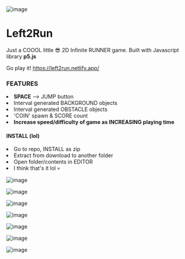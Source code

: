 ![image](https://github.com/user-attachments/assets/6f925a2e-a8fe-4422-b22c-d01a639d0f43) 






<h1>Left2Run</h1>
<p>Just a COOOL little 😎 2D Infinite RUNNER game. Built with Javascript library <b>p5.js </b>     </p> 

Go play it! https://left2run.netlify.app/



<h3>FEATURES</h2>
<li><b>SPACE</b> --> JUMP button</li>
<li>Interval generated BACKGROUND objects</li>
<li>Interval generated OBSTACLE objects</li>
<li>'COIN' spawn & SCORE count</li>
<li><b>Increase speed/difficulty of game as INCREASING playing time</b></li>

<h4>INSTALL (lol)</h4>
<li>Go to repo, INSTALL as zip   </li>
<li>Extract from download to another folder  </li>
<li>Open folder/contents in EDITOR</li>
<li>I think that's it lol 💀 </li>



![image](https://github.com/user-attachments/assets/68f107fb-465c-4b2b-8e4f-43a57232c537)


![image](https://github.com/user-attachments/assets/7cfb3a0e-5027-474a-b3b7-282839575fec)


![image](https://github.com/user-attachments/assets/dbed93a5-6ab9-4965-a3bd-04d8dc625397)



![image](https://github.com/user-attachments/assets/19c48a17-82aa-4c81-8950-9ad06aa358ca)



![image](https://github.com/user-attachments/assets/21c70792-954f-4d93-b4f0-00142a05c8f2)



![image](https://github.com/user-attachments/assets/bec148c3-c1b5-48ea-b5bc-0eee8f2ac77a)


![image](https://github.com/user-attachments/assets/4a0ca484-d366-45a0-a2b7-988920f63ed3)


